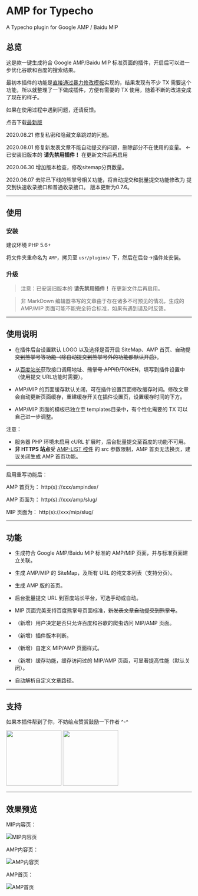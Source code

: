 # AMP for Typecho

A Typecho plugin for Google AMP / Baidu MIP

## 总览

这是款一键生成符合 Google AMP/Baidu MIP 标准页面的插件，开启后可以进一步优化谷歌和百度的搜索结果。

最初本插件的功能是[直接通过暴力修改模板][1]实现的，结果发现有不少 TX 需要这个功能，所以就整理了一下做成插件，方便有需要的 TX 使用，随着不断的改进变成了现在的样子。

如果在使用过程中遇到问题，还请反馈。

点击下载[最新版][2]

2020.08.21 修复私密和隐藏文章跳过的问题。

2020.08.01 修复新发表文章不能自动提交的问题，删除部分不在使用的变量。  <- 已安装旧版本的 **请先禁用插件！** 在更新文件后再启用

2020.06.30 增加版本检查，修改sitemap分页数量。

2020.06.07 去除已下线的熊掌号相关功能，将自动提交和批量提交功能修改为 提交到快速收录接口和普通收录接口。 版本更新为0.7.6。


------

## 使用

### 安装

建议环境 PHP 5.6+

将文件夹重命名为 `AMP`，拷贝至 `usr/plugins/` 下，然后在后台->插件处安装。

### 升级

> 注意：已安装旧版本的 **请先禁用插件！** 在更新文件后再启用。


> 非 MarkDown 编辑器书写的文章由于存在诸多不可预见的情况，生成的 AMP/MIP 页面可能不能完全符合标准，如果有遇到请及时反馈。

------

## 使用说明

- 在插件后台设置默认 LOGO 以及选择是否开启 SiteMap、AMP 首页、~~自动提交到熊掌号等功能（除自动提交到熊掌号外的功能都默认开启）~~。

- 从[百度站长][3]获取接口调用地址、~~熊掌号 APPID/TOKEN~~，填写到插件设置中（使用提交 URL功能时需要）。

- AMP/MIP 的页面缓存默认关闭，可在插件设置页面修改缓存时间。修改文章会自动更新页面缓存，重建缓存开关在插件设置页，设置缓存时间的下方。

- AMP/MIP 页面的模板已独立至 templates目录中，有个性化需要的 TX 可以自己进一步调整。

注意：

- 服务器 PHP 环境未启用 cURL 扩展时，后台批量提交至百度的功能不可用。
- **非 HTTPS 站点**受 [AMP-LIST 控件][4] 的 src 参数限制，AMP 首页无法换页，建议关闭生成 AMP 首页功能。

------

启用重写功能后：

AMP 首页为： http(s)://xxx/ampindex/

AMP 页面为： http(s)://xxx/amp/slug/

MIP 页面为： http(s)://xxx/mip/slug/


------

## 功能

- 生成符合 Google AMP/Baidu MIP 标准的 AMP/MIP 页面，并与标准页面建立关联。

- 生成 AMP/MIP 的 SiteMap，及所有 URL 的纯文本列表（支持分页）。

- 生成 AMP 版的首页。
 
- 后台批量提交 URL 到百度站长平台，可选手动或自动。

- MIP 页面完美支持百度熊掌号页面标准，~~新发表文章自动提交到熊掌号~~。

- （新增）用户决定是否只允许百度和谷歌的爬虫访问 MIP/AMP 页面。

- （新增）插件版本判断。

- （新增）自定义 MIP/AMP 页面样式。

- （新增）缓存功能，缓存访问过的 MIP/AMP 页面，可显著提高性能（默认关闭）。

- 自动解析自定义文章路径。


------

## 支持

如果本插件帮到了你，不妨给点赞赏鼓励一下作者 ^-^

<img width="150" height="150" src="https://raw.githubusercontent.com/holmesian/Typecho-AMP/dev/alipay.jpg">
<img width="150" height="150" src="https://raw.githubusercontent.com/holmesian/Typecho-AMP/dev/wechat.jpg">

------
## 效果预览

MIP内容页：

![MIP内容页](https://raw.githubusercontent.com/holmesian/Typecho-AMP/dev/screencapture-holmesian-org-mip-AMP-for-Typecho-2018-03-27-10_10_37.png)


AMP内容页：

![AMP内容页](https://raw.githubusercontent.com/holmesian/Typecho-AMP/dev/screencapture-holmesian-org-amp-AMP-for-Typecho-2018-03-27-10_11_27.png)


AMP首页：

![AMP首页](https://raw.githubusercontent.com/holmesian/Typecho-AMP/dev/screencapture-holmesian-org-ampindex-2018-03-27-10_12_54.png)


  [1]: https://holmesian.org/typecho-upgrade-AMP
  [2]: https://github.com/typecho-fans/plugins/releases/download/plugins-A_to_C/AMP.zip
  [3]: https://ziyuan.baidu.com/dailysubmit/index
  [4]: https://www.ampproject.org/docs/reference/components/amp-list
